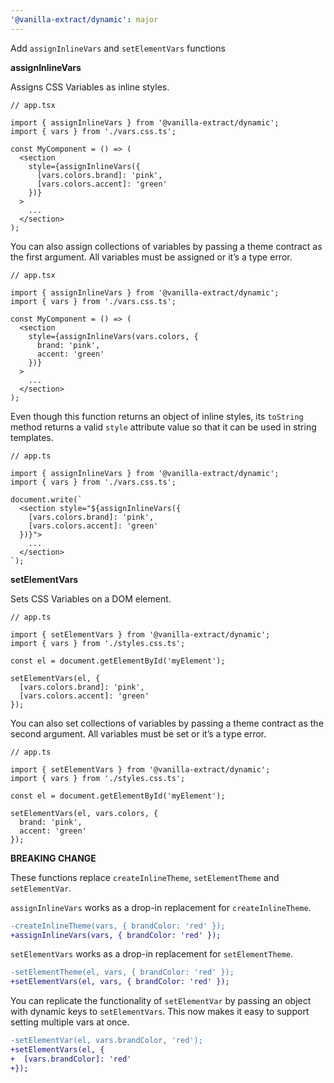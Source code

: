 ```yaml
---
'@vanilla-extract/dynamic': major
---
```


Add `assignInlineVars` and `setElementVars` functions

**assignInlineVars**

Assigns CSS Variables as inline styles.

```tsx
// app.tsx

import { assignInlineVars } from '@vanilla-extract/dynamic';
import { vars } from './vars.css.ts';

const MyComponent = () => (
  <section
    style={assignInlineVars({
      [vars.colors.brand]: 'pink',
      [vars.colors.accent]: 'green'
    })}
  >
    ...
  </section>
);
```

You can also assign collections of variables by passing a theme contract as the first argument. All variables must be assigned or it’s a type error.

```tsx
// app.tsx

import { assignInlineVars } from '@vanilla-extract/dynamic';
import { vars } from './vars.css.ts';

const MyComponent = () => (
  <section
    style={assignInlineVars(vars.colors, {
      brand: 'pink',
      accent: 'green'
    })}
  >
    ...
  </section>
);
```

Even though this function returns an object of inline styles, its `toString` method returns a valid `style` attribute value so that it can be used in string templates.

```tsx
// app.ts

import { assignInlineVars } from '@vanilla-extract/dynamic';
import { vars } from './vars.css.ts';

document.write(`
  <section style="${assignInlineVars({
    [vars.colors.brand]: 'pink',
    [vars.colors.accent]: 'green'
  })}">
    ...
  </section>
`);
```

**setElementVars**

Sets CSS Variables on a DOM element.

```tsx
// app.ts

import { setElementVars } from '@vanilla-extract/dynamic';
import { vars } from './styles.css.ts';

const el = document.getElementById('myElement');

setElementVars(el, {
  [vars.colors.brand]: 'pink',
  [vars.colors.accent]: 'green'
});
```

You can also set collections of variables by passing a theme contract as the second argument. All variables must be set or it’s a type error.

```tsx
// app.ts

import { setElementVars } from '@vanilla-extract/dynamic';
import { vars } from './styles.css.ts';

const el = document.getElementById('myElement');

setElementVars(el, vars.colors, {
  brand: 'pink',
  accent: 'green'
});
```

**BREAKING CHANGE**

These functions replace `createInlineTheme`, `setElementTheme` and `setElementVar`.

`assignInlineVars` works as a drop-in replacement for `createInlineTheme`.

```diff
-createInlineTheme(vars, { brandColor: 'red' });
+assignInlineVars(vars, { brandColor: 'red' });
```

`setElementVars` works as a drop-in replacement for `setElementTheme`.

```diff
-setElementTheme(el, vars, { brandColor: 'red' });
+setElementVars(el, vars, { brandColor: 'red' });
```

You can replicate the functionality of `setElementVar` by passing an object with dynamic keys to `setElementVars`. This now makes it easy to support setting multiple vars at once.

```diff
-setElementVar(el, vars.brandColor, 'red');
+setElementVars(el, {
+  [vars.brandColor]: 'red'
+});
```
